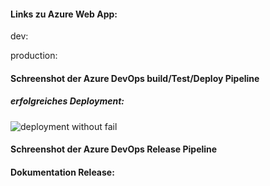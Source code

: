 #### Links zu Azure Web App:

dev: 

production:

#### Schreenshot der Azure DevOps build/Test/Deploy Pipeline

##### erfolgreiches Deployment: 

 ![deployment without fail](/Pictures/deploy_without_fail.png)


#### Schreenshot der Azure DevOps Release Pipeline


#### Dokumentation Release: 